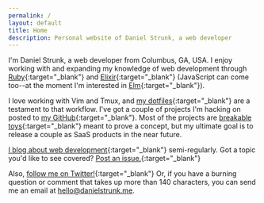 ```yaml
---
permalink: /
layout: default
title: Home
description: Personal website of Daniel Strunk, a web developer
---
```


I'm Daniel Strunk, a web developer from Columbus, GA, USA. I enjoy working with
and expanding my knowledge of web development through
[Ruby][ruby]{:target="_blank"} and [Elixir][elixir]{:target="_blank"}
(JavaScript can come too--at the moment I'm interested in [Elm][elm]{:target="_blank"}).

I love working with Vim and Tmux, and [my dotfiles][dotfiles]{:target="_blank"}
are a testament to that workflow. I've got a couple of projects I'm hacking on
posted to [my GitHub][github]{:target="_blank"}. Most of the projects are
[breakable toys][apprenticeship-patterns]{:target="_blank"} meant to prove a
concept, but my ultimate goal is to release a couple as SaaS products in the
near future.

[I blog about web development][til]{:target="_blank"} semi-regularly. Got a
topic you'd like to see covered? [Post an issue.][til-issues]{:target="_blank"}

Also, [follow me on Twitter!][twitter]{:target="_blank"} Or, if you have a
burning question or comment that takes up more than 140 characters, you can send
me an email at [hello@danielstrunk.me].

[ruby]: http://ruby-lang.org
[elixir]: http://elixir-lang.org
[elm]: http://elm-lang.org
[dotfiles]: http://github.com/dstrunk/dotfiles
[github]: http://github.com/dstrunk
[apprenticeship-patterns]: http://chimera.labs.oreilly.com/books/1234000001813/ch05.html
[til]: http://danielstrunk.me/blog
[til-issues]: https://github.com/dstrunk/dstrunk.github.io/issues
[twitter]: http://twitter.com/dstrunk
[hello@danielstrunk.me]: mailto:hello@danielstrunk.me
